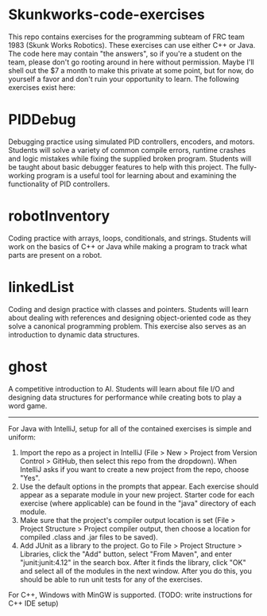 # Skunkworks-code-exercises
This repo contains exercises for the programming subteam of FRC team 1983 (Skunk Works Robotics). These exercises can use either C++ or Java. The code here may contain "the answers", so if you're a student on the team, please don't go rooting around in here without permission. Maybe I'll shell out the $7 a month to make this private at some point, but for now, do yourself a favor and don't ruin your opportunity to learn. The following exercises exist here:

# PIDDebug
Debugging practice using simulated PID controllers, encoders, and motors. Students will solve a variety of common compile errors, runtime crashes and logic mistakes while fixing the supplied broken program. Students will be taught about basic debugger features to help with this project. The fully-working program is a useful tool for learning about and examining the functionality of PID controllers.

# robotInventory
Coding practice with arrays, loops, conditionals, and strings. Students will work on the basics of C++ or Java while making a program to track what parts are present on a robot.

# linkedList
Coding and design practice with classes and pointers. Students will learn about dealing with references and designing object-oriented code as they solve a canonical programming problem. This exercise also serves as an introduction to dynamic data structures.

# ghost
A competitive introduction to AI. Students will learn about file I/O and designing data structures for performance while creating bots to play a word game.

----

For Java with IntelliJ, setup for all of the contained exercises is simple and uniform:
1. Import the repo as a project in IntelliJ (File > New > Project from Version Control > GitHub, then select this repo from the dropdown). When IntelliJ asks if you want to create a new project from the repo, choose "Yes".
2. Use the default options in the prompts that appear. Each exercise should appear as a separate module in your new project. Starter code for each exercise (where applicable) can be found in the "java" directory of each module.
3. Make sure that the project's compiler output location is set (File > Project Structure > Project compiler output, then choose a location for compiled .class and .jar files to be saved).
4. Add JUnit as a library to the project. Go to File > Project Structure > Libraries, click the "Add" button, select "From Maven", and enter "junit:junit:4.12" in the search box. After it finds the library, click "OK" and select all of the modules in the next window. After you do this, you should be able to run unit tests for any of the exercises.

For C++, Windows with MinGW is supported. (TODO: write instructions for C++ IDE setup)
